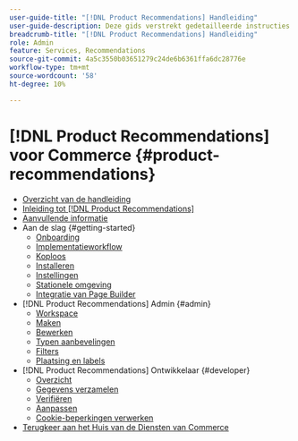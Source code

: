 ```yaml
---
user-guide-title: "[!DNL Product Recommendations] Handleiding"
user-guide-description: Deze gids verstrekt gedetailleerde instructies om  [!DNL Product Recommendations]  van Adobe Commerce te gebruiken.
breadcrumb-title: "[!DNL Product Recommendations] Handleiding"
role: Admin
feature: Services, Recommendations
source-git-commit: 4a5c3550b03651279c24de6b6361ffa6dc28776e
workflow-type: tm+mt
source-wordcount: '58'
ht-degree: 10%

---
```


# [!DNL Product Recommendations] voor Commerce {#product-recommendations}

- [Overzicht van de handleiding](guide-overview.md)
- [Inleiding tot  [!DNL Product Recommendations]](overview.md)
- [Aanvullende informatie](release-notes.md)
- Aan de slag {#getting-started}
   - [Onboarding](onboarding.md)
   - [Implementatieworkflow](implementation-workflow.md)
   - [Koploos](headless.md)
   - [Installeren](install-configure.md)
   - [Instellingen](settings.md)
   - [Stationele omgeving](staging-environment.md)
   - [Integratie van Page Builder](page-builder.md)
- [!DNL Product Recommendations] Admin {#admin}
   - [Workspace](workspace.md)
   - [Maken](create.md)
   - [Bewerken](edit.md)
   - [Typen aanbevelingen](type.md)
   - [Filters](filters.md)
   - [Plaatsing en labels](placement.md)
- [!DNL Product Recommendations] Ontwikkelaar {#developer}
   - [Overzicht](development-overview.md)
   - [Gegevens verzamelen](events.md)
   - [Verifiëren](verify.md)
   - [Aanpassen](customize.md)
   - [Cookie-beperkingen verwerken](setting-cookie.md)
- [ Terugkeer aan het Huis van de Diensten van Commerce ](https://experienceleague.adobe.com/docs/commerce-merchant-services/user-guides/home.html)